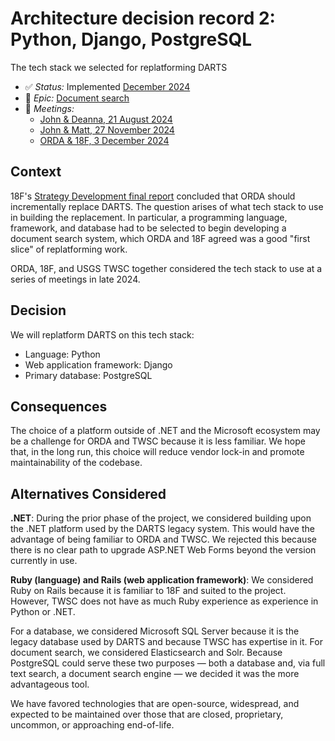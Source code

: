 # Architecture decision record 2: Python, Django, PostgreSQL

The tech stack we selected for replatforming DARTS

* :white_check_mark: _Status:_ Implemented [December 2024](https://github.com/DOI-OS-ORDA/DARTS/commit/1858055b77cc9f840480fb4f9ddfe0314e0992ec)
* :ticket: _Epic:_ [Document search](https://github.com/DOI-OS-ORDA/DARTS/milestone/1)
* :busts_in_silhouette: _Meetings:_
    * [John & Deanna, 21 August 2024](https://docs.google.com/document/d/1hiQZG-PVklW5Y-Dk03r9kYafTTdw-Ol9wAq7H5Q2ni0/edit?tab=t.0#heading=h.o4jgj8cu2r4u)
    * [John & Matt, 27 November 2024](https://docs.google.com/document/d/1aI9Ef5yS-mzrNaTyvhhPe3E4PrWliudMGoEw9AWmwtM/)
    * [ORDA & 18F, 3 December 2024](https://docs.google.com/document/d/1hiQZG-PVklW5Y-Dk03r9kYafTTdw-Ol9wAq7H5Q2ni0/edit?tab=t.0#heading=h.wy6rvv8yun23)

## Context

18F's [Strategy Development final report](https://docs.google.com/document/d/1Rjov9MW8LuXyoqMj9ZXNThSpbCJx4F1BE7Siluc6obg/) concluded that ORDA should incrementally replace DARTS. The question arises of what tech stack to use in building the replacement. In particular, a programming language, framework, and database had to be selected to begin developing a document search system, which ORDA and 18F agreed was a good "first slice" of replatforming work.

ORDA, 18F, and USGS TWSC together considered the tech stack to use at a series of meetings in late 2024.

## Decision

We will replatform DARTS on this tech stack:
* Language: Python
* Web application framework: Django
* Primary database: PostgreSQL

## Consequences

The choice of a platform outside of .NET and the Microsoft ecosystem may be a challenge for ORDA and TWSC because it is less familiar. We hope that, in the long run, this choice will reduce vendor lock-in and promote maintainability of the codebase.

## Alternatives Considered

**.NET**: During the prior phase of the project, we considered building upon the .NET platform used by the DARTS legacy system. This would have the advantage of being familiar to ORDA and TWSC. We rejected this because there is no clear path to upgrade ASP.NET Web Forms beyond the version currently in use.

**Ruby (language) and Rails (web application framework)**: We considered Ruby on Rails because it is familiar to 18F and suited to the project. However, TWSC does not have as much Ruby experience as experience in Python or .NET.

For a database, we considered Microsoft SQL Server because it is the legacy database used by DARTS and because TWSC has expertise in it. For document search, we considered Elasticsearch and Solr. Because PostgreSQL could serve these two purposes &mdash; both a database and, via full text search, a document search engine &mdash; we decided it was the more advantageous tool.

We have favored technologies that are open-source, widespread, and expected to be maintained over those that are closed, proprietary, uncommon, or approaching end-of-life.
